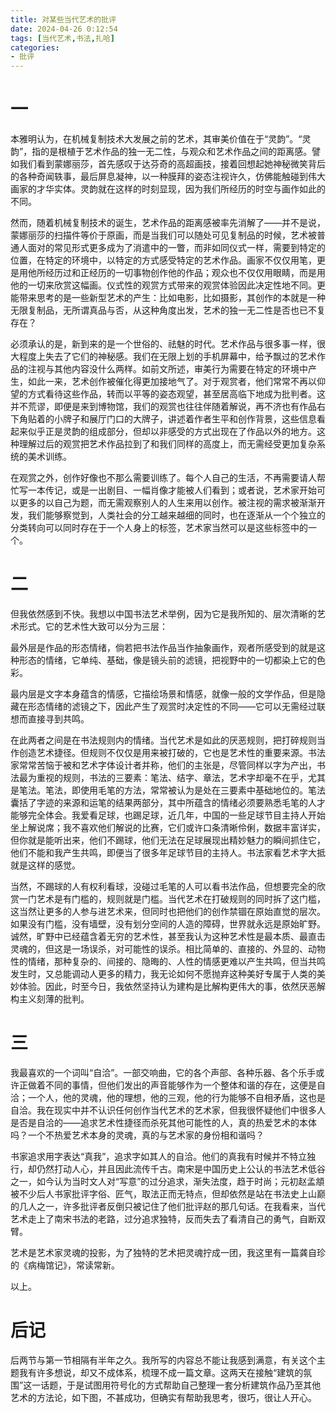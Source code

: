```yaml
---
title: 对某些当代艺术的批评
date: 2024-04-26 0:12:54
tags: [当代艺术,书法,扎哈]
categories: 
- 批评
---
```

# **一**
本雅明认为，在机械复制技术大发展之前的艺术，其审美价值在于“灵韵”。“灵韵”，指的是根植于艺术作品的独一无二性，与观众和艺术作品之间的距离感。譬如我们看到蒙娜丽莎，首先感叹于达芬奇的高超画技，接着回想起她神秘微笑背后的各种奇闻轶事，最后屏息凝神，以一种膜拜的姿态注视许久，仿佛能触碰到伟大画家的才华实体。灵韵就在这样的时刻显现，因为我们所经历的时空与画作如此的不同。

然而，随着机械复制技术的诞生，艺术作品的距离感被率先消解了——并不是说，蒙娜丽莎的扫描件等价于原画，而是当我们可以随处可见复制品的时候，艺术被普通人面对的常见形式更多成为了消遣中的一瞥，而非如同仪式一样，需要到特定的位置，在特定的环境中，以特定的方式感受特定的艺术作品。画家不仅仅用笔，更是用他所经历过和正经历的一切事物创作他的作品；观众也不仅仅用眼睛，而是用他的一切来欣赏这幅画。仪式性的观赏方式带来的观赏体验因此决定性地不同。更能带来思考的是一些新型艺术的产生：比如电影，比如摄影，其创作的本就是一种无限复制品，无所谓真品与否，从这种角度出发，艺术的独一无二性是否也已不复存在？

必须承认的是，新到来的是一个世俗的、祛魅的时代。艺术作品与很多事一样，很大程度上失去了它们的神秘感。我们在无限上划的手机屏幕中，给予飘过的艺术作品的注视与其他内容没什么两样。如前文所述，审美行为需要在特定的环境中产生，如此一来，艺术创作被催化得更加接地气了。对于观赏者，他们常常不再以仰望的方式看待这些作品，转而以平等的姿态观望，甚至居高临下地成为批判者。这并不荒谬，即便是来到博物馆，我们的观赏也往往伴随着解说，再不济也有作品右下角贴着的小牌子和展厅门口的大牌子，讲述着作者生平和创作背景，这些信息看起来似乎正是灵韵的组成部分，但却以非感受的方式出现在了作品以外的地方。这种理解过后的观赏把艺术作品拉到了和我们同样的高度上，而无需经受更加复杂系统的美术训练。

在观赏之外，创作好像也不那么需要训练了。每个人自己的生活，不再需要请人帮忙写一本传记，或是一出剧目、一幅肖像才能被人们看到；或者说，艺术家开始可以更多的以自己为题，而无需观察别人的人生来用以创作。被注视的需求被渐渐开发，我们能够察觉到，人类社会的分工越来越细的同时，也在逐渐从一个个独立的分类转向可以同时存在于一个人身上的标签，艺术家当然可以是这些标签中的一个。

# **二**
但我依然感到不快。我想以中国书法艺术举例，因为它是我所知的、层次清晰的艺术形式。它的艺术性大致可以分为三层：

最外层是作品的形态情绪，倘若把书法作品当作抽象画作，观者所感受到的就是这种形态的情绪，它单纯、基础，像是镜头前的滤镜，把视野中的一切都染上它的色彩。

最内层是文字本身蕴含的情感，它描绘场景和情感，就像一般的文学作品，但是隐藏在形态情绪的滤镜之下，因此产生了观赏时决定性的不同——它可以无需经过联想而直接寻到共鸣。

在此两者之间是在书法规则内的情绪。当代艺术是如此的厌恶规则，把打碎规则当作创造艺术捷径。但规则不仅仅是用来被打破的，它也是艺术性的重要来源。书法家常常苦恼于被和艺术字体设计者并称，他们的主张是，尽管同样以字为产出，书法最为重视的规则，书法的三要素：笔法、结字、章法，艺术字却毫不在乎，尤其是笔法。笔法，即使用毛笔的方法，常常被认为是处在三要素中基础地位的。笔法囊括了字迹的来源和运笔的结果两部分，其中所蕴含的情绪必须要熟悉毛笔的人才能够完全体会。我爱看足球，也踢足球，近几年，中国的一些足球节目主持人开始坐上解说席；我不喜欢他们解说的比赛，它们或许口条清晰伶俐，数据丰富详实，但你就是能听出来，他们不踢球，他们无法在足球展现出精妙魅力的瞬间抓住它，他们不能和我产生共鸣，即便当了很多年足球节目的主持人。书法家看艺术字大抵就是这样的感觉。

当然，不踢球的人有权利看球，没碰过毛笔的人可以看书法作品，但想要完全的欣赏一门艺术是有门槛的，规则就是门槛。当代艺术在打破规则的同时拆了这门槛，这当然让更多的人参与进艺术来，但同时也把他们的创作禁锢在原始直觉的层次。如果没有门槛，没有墙壁，没有划分空间的人造的障碍，世界就永远是原始旷野。诚然，旷野中已经蕴含着无穷的艺术性，甚至我认为这种艺术性是最本质、最直击灵魂的，但这是一场误杀，对可能性的误杀。相比简单的、直接的、外显的、动物性的情绪，那种复杂的、间接的、隐晦的、人性的情感更难以产生共鸣，但当共鸣发生时，又总能调动人更多的精力，我无论如何不愿抛弃这种美好专属于人类的美妙体验。因此，时至今日，我依然坚持认为建构是比解构更伟大的事，依然厌恶解构主义刻薄的批判。


# **三**
我最喜欢的一个词叫“自洽”。一部交响曲，它的各个声部、各种乐器、各个乐手或许正做着不同的事情，但他们发出的声音能够作为一个整体和谐的存在，这便是自洽；一个人，他的灵魂，他的理想，他的三观，他的行为能够不自相矛盾，这也是自洽。我在现实中并不认识任何创作当代艺术的艺术家，但我很怀疑他们中很多人是否是自洽的——追求艺术性捷径而杀死其他可能性的人，真的热爱艺术的本体吗？一个不热爱艺术本身的灵魂，真的与艺术家的身份相和谐吗？

书家追求用字表达“真我”，追求字如其人的自洽。他们的真我有时候并不特立独行，却仍然打动人心，并且因此流传千古。南宋是中国历史上公认的书法艺术低谷之一，如今认为当时文人对“写意”的过分追求，渐失法度，趋于时尚；元初赵孟頫被不少后人书家批评字俗、匠气，取法正而无特点，但却依然是站在书法史上山巅的几人之一，许多批评者反倒只被记住了他们批评赵的那几句话。在我看来，当代艺术走上了南宋书法的老路，过分追求独特，反而失去了看清自己的勇气，自断双臂。

艺术是艺术家灵魂的投影，为了独特的艺术把灵魂拧成一团，我这里有一篇龚自珍的《病梅馆记》，常读常新。

以上。

# **后记**
后两节与第一节相隔有半年之久。我所写的内容总不能让我感到满意，有关这个主题我有许多想说，却又不成体系，梳理不成一篇文章。这两天在接触“建筑的氛围”这一话题，于是试图用符号化的方式帮助自己整理一套分析建筑作品乃至其他艺术的方法论，如下图，不甚成功，但确实有帮助我思考，很巧，很让人开心。